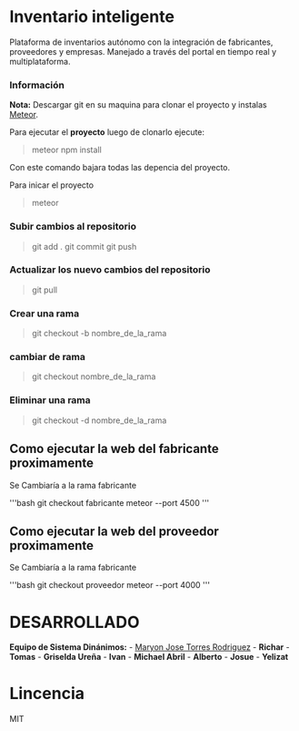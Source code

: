 # Inventario inteligente

Plataforma de inventarios autónomo con la integración de fabricantes, proveedores y empresas. Manejado a través del portal en tiempo real y multiplataforma. 

### Información

**Nota:** Descargar git en su maquina para clonar el proyecto y instalas [Meteor](https://www.meteor.com/install).

Para ejecutar el **proyecto** luego de clonarlo ejecute:
> meteor npm install

Con este comando bajara todas las depencia del proyecto.

Para inicar el proyecto 
> meteor

### Subir cambios al repositorio 
> git add . 
> git commit
> git push
### Actualizar los nuevo cambios del repositorio
> git pull

### Crear una rama
> git checkout -b nombre_de_la_rama
### cambiar de rama
> git checkout nombre_de_la_rama
### Eliminar una rama 
> git checkout -d nombre_de_la_rama

## Como ejecutar la web del fabricante **proximamente**
Se Cambiaría a la rama fabricante

'''bash
git checkout fabricante
meteor --port 4500
'''

## Como ejecutar la web del proveedor **proximamente**
Se Cambiaría a la rama fabricante

'''bash
git checkout proveedor
meteor --port 4000
'''
# DESARROLLADO
**Equipo de Sistema Dinánimos:**
    - [Maryon Jose Torres Rodriguez](https://github.com/maryito) 
    - **Richar**
    - **Tomas**
    - **Griselda Ureña**
    - **Ivan**
    - **Michael Abril**
    - **Alberto**
    - **Josue**
    - **Yelizat**

# Lincencia
MIT 
